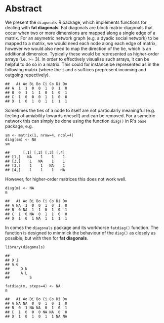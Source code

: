 Abstract
========

We present the `diagonals` R package, which implements functions for
dealing with **fat diagonals**. Fat diagonals are block matrix-diagonals
that occur when two or more dimensions are mapped along a single edge of
a matrix. For an asymetric network graph (e.g. a dyadic social network)
to be mapped to a matrix, we would need each node along each edge of
matrix, however we would also need to map the direction of the tie,
which is an additional dimension. Typically these would be represented
as higher-order arrays (i.e. \>= 3). In order to effectively visualise
such arrays, it can be helpful to do so in a matrix. This could for
instance be represented as in the following matrix (where the `i` and
`o` suffices prepresent incoming and outgoing repectively).

    ##   Ai Ao Bi Bo Ci Co Di Do
    ## A  1  1  0  0  1  0  1  0
    ## B  0  1  1  1  0  1  0  1
    ## C  1  0  0  0  1  1  0  0
    ## D  1  0  1  0  1  1  1  1

Sometimes the ties of a node to itself are not particularly meaningful
(e.g. feeling of amiability towards oneself) and can be removed. For a
symetric network this can simply be done using the function `diag()` in
R's `base` package, e.g.

    sm <- matrix(1, nrow=4, ncol=4)
    diag(sm) <- NA
    sm

    ##      [,1] [,2] [,3] [,4]
    ## [1,]   NA    1    1    1
    ## [2,]    1   NA    1    1
    ## [3,]    1    1   NA    1
    ## [4,]    1    1    1   NA

However, for higher-order matrices this does not work well.

    diag(m) <- NA
    m

    ##   Ai Ao Bi Bo Ci Co Di Do
    ## A NA  1  0  0  1  0  1  0
    ## B  0 NA  1  1  0  1  0  1
    ## C  1  0 NA  0  1  1  0  0
    ## D  1  0  1 NA  1  1  1  1

In comes the `diagonals` package and its workhorse `fatdiag()` function.
The function is designed to mimmick the behaviour of the `diag()` as
closely as possible, but with then for **fat diagonals**.

    library(diagonals)

    ## 
    ## D I
    ## A G
    ##     O N
    ##     A L
    ##         S

    fatdiag(m, steps=4) <- NA
    m

    ##   Ai Ao Bi Bo Ci Co Di Do
    ## A NA NA  0  0  1  0  1  0
    ## B  0  1 NA NA  0  1  0  1
    ## C  1  0  0  0 NA NA  0  0
    ## D  1  0  1  0  1  1 NA NA
